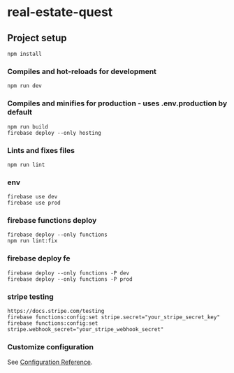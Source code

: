 # real-estate-quest

## Project setup
```
npm install
```

### Compiles and hot-reloads for development
```
npm run dev
```

### Compiles and minifies for production - uses .env.production by default
```
npm run build
firebase deploy --only hosting
```

### Lints and fixes files
```
npm run lint
```

### env
```
firebase use dev
firebase use prod
```

### firebase functions deploy
```
firebase deploy --only functions
npm run lint:fix
```

### firebase deploy fe
```
firebase deploy --only functions -P dev
firebase deploy --only functions -P prod

```

### stripe testing
```
https://docs.stripe.com/testing
firebase functions:config:set stripe.secret="your_stripe_secret_key"
firebase functions:config:set stripe.webhook_secret="your_stripe_webhook_secret"

```

### Customize configuration
See [Configuration Reference](https://cli.vuejs.org/config/).
